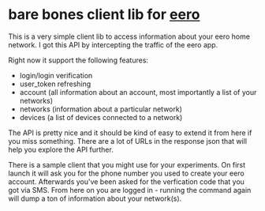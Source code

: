 # bare bones client lib for [eero](https://eero.com)

This is a very simple client lib to access information about your eero home network. I got this API by intercepting the traffic of the eero app.

Right now it support the following features:
- login/login verification
- user_token refreshing
- account (all information about an account, most importantly a list of your networks)
- networks (information about a particular network)
- devices (a list of devices connected to a network)

The API is pretty nice and it should be kind of easy to extend it from here if you miss something. There are a lot of URLs in the response json that will help you explore the API further.

There is a sample client that you might use for your experiments. On first launch it will ask you for the phone number you used to create your eero account. Afterwards you've been asked for the verfication code that you got via SMS. From here on you are logged in - running the command again will dump a ton of information about your network(s).
